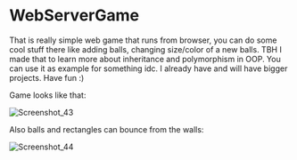 # WebServerGame
That is really simple web game that runs from browser, you can do some cool stuff there like adding balls, changing size/color of a new balls. TBH I made that to learn more about inheritance and polymorphism in OOP. You can use it as example for something idc. I already have and will have bigger projects. Have fun :)

Game looks like that:

![Screenshot_43](https://user-images.githubusercontent.com/73321844/119581234-01917580-bd77-11eb-93ac-95f84f357d91.png)

Also balls and rectangles can bounce from the walls:

![Screenshot_44](https://user-images.githubusercontent.com/73321844/119581223-fe968500-bd76-11eb-9dbd-d878728f44ce.png)


